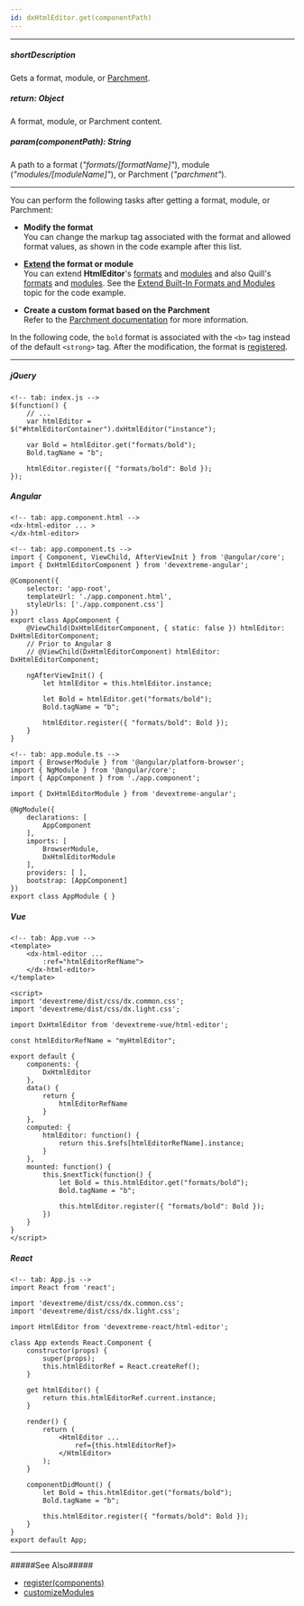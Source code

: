 ```yaml
---
id: dxHtmlEditor.get(componentPath)
---
```

---
##### shortDescription
Gets a format, module, or <a href="https://github.com/quilljs/parchment/" target="_blank">Parchment</a>.

##### return: Object
A format, module, or Parchment content.

##### param(componentPath): String
A path to a format (*"formats/[formatName]"*), module (*"modules/[moduleName]"*), or Parchment (*"parchment"*).

---
You can perform the following tasks after getting a format, module, or Parchment:

- **Modify the format**      
You can change the markup tag associated with the format and allowed format values, as shown in the code example after this list.

- **<a href="https://developer.mozilla.org/en-US/docs/Web/JavaScript/Reference/Classes/extends" target="_blank">Extend</a> the format or module**     
You can extend **HtmlEditor**'s <a href="https://github.com/DevExpress/DevExtreme/tree/19_1/js/ui/html_editor/formats" target="_blank">formats</a> and <a href="https://github.com/DevExpress/DevExtreme/tree/19_1/js/ui/html_editor/modules" target="_blank">modules</a> and also Quill's <a href="https://github.com/quilljs/quill/tree/1.3.6/formats" target="_blank">formats</a> and <a href="https://github.com/quilljs/quill/tree/1.3.6/modules" target="_blank">modules</a>. See the [Extend Built-In Formats and Modules](/concepts/05%20Widgets/HtmlEditor/33%20Customize%20Built-In%20Formats%20and%20Modules/20%20Extend.md '/Documentation/Guide/Widgets/HtmlEditor/Customize_Built-In_Formats_and_Modules/#Extend') topic for the code example.

- **Create a custom format based on the Parchment**     
Refer to the <a href="https://github.com/quilljs/parchment/blob/master/README.md" target="_blank">Parchment documentation</a> for more information.

In the following code, the `bold` format is associated with the `<b>` tag instead of the default `<strong>` tag. After the modification, the format is [registered](/api-reference/10%20UI%20Widgets/dxHtmlEditor/3%20Methods/register(components).md '/Documentation/ApiReference/UI_Widgets/dxHtmlEditor/Methods/#registercomponents').

---
##### jQuery

    <!-- tab: index.js -->
    $(function() {
        // ...
        var htmlEditor = $("#htmlEditorContainer").dxHtmlEditor("instance");

        var Bold = htmlEditor.get("formats/bold");
        Bold.tagName = "b";

        htmlEditor.register({ "formats/bold": Bold });
    });

##### Angular

    <!-- tab: app.component.html -->
    <dx-html-editor ... >
    </dx-html-editor>

<!---->

    <!-- tab: app.component.ts -->
    import { Component, ViewChild, AfterViewInit } from '@angular/core';
    import { DxHtmlEditorComponent } from 'devextreme-angular';

    @Component({
        selector: 'app-root',
        templateUrl: './app.component.html',
        styleUrls: ['./app.component.css']
    })
    export class AppComponent {
        @ViewChild(DxHtmlEditorComponent, { static: false }) htmlEditor: DxHtmlEditorComponent;
        // Prior to Angular 8
        // @ViewChild(DxHtmlEditorComponent) htmlEditor: DxHtmlEditorComponent;

        ngAfterViewInit() {
            let htmlEditor = this.htmlEditor.instance;

            let Bold = htmlEditor.get("formats/bold");
            Bold.tagName = "b";

            htmlEditor.register({ "formats/bold": Bold });
        }
    }

    <!-- tab: app.module.ts -->
    import { BrowserModule } from '@angular/platform-browser';
    import { NgModule } from '@angular/core';
    import { AppComponent } from './app.component';

    import { DxHtmlEditorModule } from 'devextreme-angular';

    @NgModule({
        declarations: [
            AppComponent
        ],
        imports: [
            BrowserModule,
            DxHtmlEditorModule
        ],
        providers: [ ],
        bootstrap: [AppComponent]
    })
    export class AppModule { }

##### Vue

    <!-- tab: App.vue -->
    <template>
        <dx-html-editor ...
            :ref="htmlEditorRefName">
        </dx-html-editor>
    </template>

    <script>
    import 'devextreme/dist/css/dx.common.css';
    import 'devextreme/dist/css/dx.light.css';

    import DxHtmlEditor from 'devextreme-vue/html-editor';

    const htmlEditorRefName = "myHtmlEditor";

    export default {
        components: {
            DxHtmlEditor
        },
        data() {
            return {
                htmlEditorRefName
            }
        },
        computed: {
            htmlEditor: function() {
                return this.$refs[htmlEditorRefName].instance;
            }
        },
        mounted: function() {
            this.$nextTick(function() {
                let Bold = this.htmlEditor.get("formats/bold");
                Bold.tagName = "b";

                this.htmlEditor.register({ "formats/bold": Bold });
            })
        }
    }
    </script>

##### React

    <!-- tab: App.js -->
    import React from 'react';

    import 'devextreme/dist/css/dx.common.css';
    import 'devextreme/dist/css/dx.light.css';

    import HtmlEditor from 'devextreme-react/html-editor';

    class App extends React.Component {
        constructor(props) {
            super(props);
            this.htmlEditorRef = React.createRef();
        }

        get htmlEditor() {
            return this.htmlEditorRef.current.instance;
        }

        render() {
            return (
                <HtmlEditor ...
                    ref={this.htmlEditorRef}>
                </HtmlEditor>
            );
        }

        componentDidMount() {
            let Bold = this.htmlEditor.get("formats/bold");
            Bold.tagName = "b";

            this.htmlEditor.register({ "formats/bold": Bold });
        }
    }
    export default App;

---

#####See Also#####
- [register(components)](/api-reference/10%20UI%20Widgets/dxHtmlEditor/3%20Methods/register(components).md '/Documentation/ApiReference/UI_Widgets/dxHtmlEditor/Methods/#registercomponents')
- [customizeModules](/api-reference/10%20UI%20Widgets/dxHtmlEditor/1%20Configuration/customizeModules.md '/Documentation/ApiReference/UI_Widgets/dxHtmlEditor/Configuration/#customizeModules')